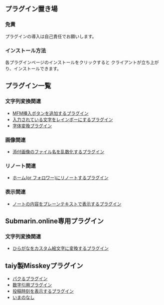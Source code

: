 ## プラグイン置き場

### 免責
プラグインの導入は自己責任でお願いします。

### インストール方法
各プラグインページのインストールをクリックすると
クライアントが立ち上がり、インストールできます。


## プラグイン一覧

### 文字列変換関連
- [MFM挿入ボタンを追加するプラグイン](./page/insert_mfm.md)
- [入力されている文字をレインボーにするプラグイン](./page/text_to_rainbow.md)
- [字体変換プラグイン](./page/font_convert.md)

### 画像関連
- [添付画像のファイル名を乱数化するプラグイン](./page/randomize_attachment_file_name.md)

### リノート関連
- [ホーム(or フォロワー)にリノートするプラグイン](./page/renote_to_select_visibility.md)

### 表示関連
- [ノートの内容をプレーンテキストで表示するプラグイン](./page/plain_text.md)

## Submarin.online専用プラグイン
### 文字列変換関連
- [ひらがなをカスタム絵文字に変換するプラグイン](./page/submarin/convert_custom_emoji.md)

## taiy製Misskeyプラグイン
- [パクるプラグイン](./page/pakuru.md)
- [数字引用プラグイン](./page/numberquote.md)
- [投稿時刻を表示するプラグイン](./page/viewdate.md)
- [いまのなし](./page/imanonashi.md)
